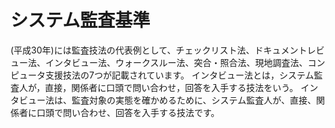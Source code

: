 # システム監査基準

(平成30年)には監査技法の代表例として、チェックリスト法、ドキュメントレビュー法、インタビュー法、ウォークスルー法、突合・照合法、現地調査法、コンピュータ支援技法の7つが記載されています。
インタビュー法とは，システム監査人が，直接，関係者に口頭で問い合わせ，回答を入手する技法をいう。
インタビュー法は、監査対象の実態を確かめるために、システム監査人が、直接、関係者に口頭で問い合わせ、回答を入手する技法です。